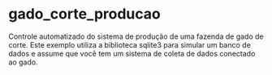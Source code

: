 # gado_corte_producao
Controle automatizado do sistema de produção de uma fazenda de gado de corte.
Este exemplo utiliza a biblioteca sqlite3 para simular um banco de dados e assume que você tem um sistema de coleta de dados conectado ao gado.
